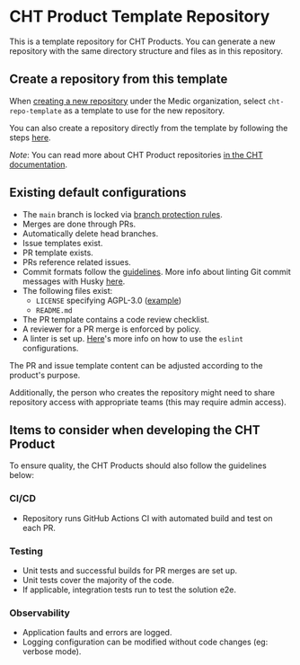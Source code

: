 # CHT Product Template Repository

This is a template repository for CHT Products. You can generate a new repository with the same directory structure and files as in this repository.

## Create a repository from this template

When [creating a new repository](https://docs.github.com/en/repositories/creating-and-managing-repositories/creating-a-new-repository) under the Medic organization, select `cht-repo-template` as a template to use for the new repository.

You can also create a repository directly from the template by following the steps [here](https://docs.github.com/en/repositories/creating-and-managing-repositories/creating-a-repository-from-a-template).

_Note_: You can read more about CHT Product repositories [in the CHT documentation](https://docs.communityhealthtoolkit.org/contribute/code/repository-checklist). 

## Existing default configurations

- The `main` branch is locked via [branch protection rules](https://docs.github.com/en/repositories/configuring-branches-and-merges-in-your-repository/managing-protected-branches/managing-a-branch-protection-rule).
- Merges are done through PRs.
- Automatically delete head branches.
- Issue templates exist.
- PR template exists.
- PRs reference related issues.
- Commit formats follow the [guidelines](https://docs.communityhealthtoolkit.org/contribute/code/workflow/#commits). More info about linting Git commit messages with Husky [here](https://remarkablemark.org/blog/2019/05/29/git-husky-commitlint/).
- The following files exist:
    - `LICENSE` specifying AGPL-3.0 ([example](https://github.com/medic/cht-core/blob/master/LICENSE))
    - `README.md`
- The PR template contains a code review checklist.
- A reviewer for a PR merge is enforced by policy.
- A linter is set up. [Here](https://github.com/medic/eslint-config)'s more info on how to use the `eslint` configurations.

The PR and issue template content can be adjusted according to the product's purpose.

Additionally, the person who creates the repository might need to share repository access with appropriate teams (this may require admin access).

## Items to consider when developing the CHT Product

To ensure quality, the CHT Products should also follow the guidelines below:

### CI/CD

- Repository runs GitHub Actions CI with automated build and test on each PR.

### Testing

- Unit tests and successful builds for PR merges are set up.
- Unit tests cover the majority of the code.
- If applicable, integration tests run to test the solution e2e.

### Observability

- Application faults and errors are logged.
- Logging configuration can be modified without code changes (eg: verbose mode).
